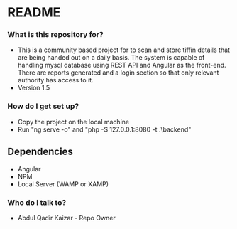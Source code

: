 # README #

### What is this repository for? ###

* This is a community based project for to scan and store tiffin details that are being handed out on a daily basis. The system is capable of handling mysql database using REST API and Angular as the front-end. There are reports generated and a login section so that only relevant authority has access to it.
* Version 1.5

### How do I get set up? ###

* Copy the project on the local machine
* Run "ng serve -o" and "php -S 127.0.0.1:8080 -t .\backend\"

## Dependencies ##
* Angular 
* NPM
* Local Server (WAMP or XAMP)

### Who do I talk to? ###

* Abdul Qadir Kaizar - Repo Owner
